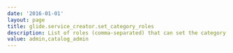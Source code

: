 ```yaml
---
date: '2016-01-01'
layout: page
title: glide.service_creator.set_category_roles
description: List of roles (comma-separated) that can set the category for a new service 
value: admin,catalog_admin 
---
```

